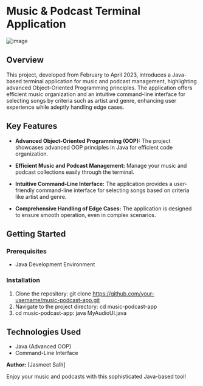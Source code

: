 # Music & Podcast Terminal Application

![image](https://drive.google.com/file/d/1WqxIJZOyNavUrkwNvBlT3Yu3nypnqENX/view?usp=sharing)

## Overview

This project, developed from February to April 2023, introduces a Java-based terminal application for music and podcast management, highlighting advanced Object-Oriented Programming principles. The application offers efficient music organization and an intuitive command-line interface for selecting songs by criteria such as artist and genre, enhancing user experience while adeptly handling edge cases.

## Key Features

- **Advanced Object-Oriented Programming (OOP):** The project showcases advanced OOP principles in Java for efficient code organization.

- **Efficient Music and Podcast Management:** Manage your music and podcast collections easily through the terminal.

- **Intuitive Command-Line Interface:** The application provides a user-friendly command-line interface for selecting songs based on criteria like artist and genre.

- **Comprehensive Handling of Edge Cases:** The application is designed to ensure smooth operation, even in complex scenarios.

## Getting Started

### Prerequisites

- Java Development Environment

### Installation

1. Clone the repository: git clone https://github.com/your-username/music-podcast-app.git
2. Navigate to the project directory: cd music-podcast-app
3. cd music-podcast-app: java MyAudioUI.java

## Technologies Used

- Java (Advanced OOP)
- Command-Line Interface

**Author:** [Jasmeet Salh]

Enjoy your music and podcasts with this sophisticated Java-based tool!


